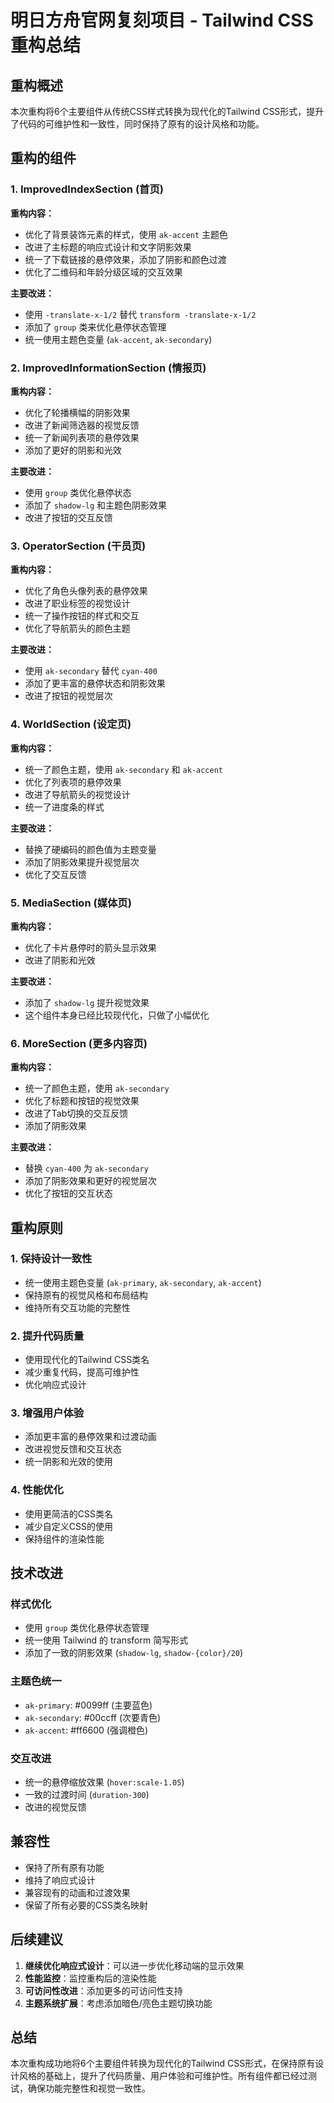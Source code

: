 # 明日方舟官网复刻项目 - Tailwind CSS 重构总结

## 重构概述

本次重构将6个主要组件从传统CSS样式转换为现代化的Tailwind CSS形式，提升了代码的可维护性和一致性，同时保持了原有的设计风格和功能。

## 重构的组件

### 1. ImprovedIndexSection (首页)
**重构内容：**
- 优化了背景装饰元素的样式，使用 `ak-accent` 主题色
- 改进了主标题的响应式设计和文字阴影效果
- 统一了下载链接的悬停效果，添加了阴影和颜色过渡
- 优化了二维码和年龄分级区域的交互效果

**主要改进：**
- 使用 `-translate-x-1/2` 替代 `transform -translate-x-1/2`
- 添加了 `group` 类来优化悬停状态管理
- 统一使用主题色变量 (`ak-accent`, `ak-secondary`)

### 2. ImprovedInformationSection (情报页)
**重构内容：**
- 优化了轮播横幅的阴影效果
- 改进了新闻筛选器的视觉反馈
- 统一了新闻列表项的悬停效果
- 添加了更好的阴影和光效

**主要改进：**
- 使用 `group` 类优化悬停状态
- 添加了 `shadow-lg` 和主题色阴影效果
- 改进了按钮的交互反馈

### 3. OperatorSection (干员页)
**重构内容：**
- 优化了角色头像列表的悬停效果
- 改进了职业标签的视觉设计
- 统一了操作按钮的样式和交互
- 优化了导航箭头的颜色主题

**主要改进：**
- 使用 `ak-secondary` 替代 `cyan-400`
- 添加了更丰富的悬停状态和阴影效果
- 改进了按钮的视觉层次

### 4. WorldSection (设定页)
**重构内容：**
- 统一了颜色主题，使用 `ak-secondary` 和 `ak-accent`
- 优化了列表项的悬停效果
- 改进了导航箭头的视觉设计
- 统一了进度条的样式

**主要改进：**
- 替换了硬编码的颜色值为主题变量
- 添加了阴影效果提升视觉层次
- 优化了交互反馈

### 5. MediaSection (媒体页)
**重构内容：**
- 优化了卡片悬停时的箭头显示效果
- 改进了阴影和光效

**主要改进：**
- 添加了 `shadow-lg` 提升视觉效果
- 这个组件本身已经比较现代化，只做了小幅优化

### 6. MoreSection (更多内容页)
**重构内容：**
- 统一了颜色主题，使用 `ak-secondary`
- 优化了标题和按钮的视觉效果
- 改进了Tab切换的交互反馈
- 添加了阴影效果

**主要改进：**
- 替换 `cyan-400` 为 `ak-secondary`
- 添加了阴影效果和更好的视觉层次
- 优化了按钮的交互状态

## 重构原则

### 1. 保持设计一致性
- 统一使用主题色变量 (`ak-primary`, `ak-secondary`, `ak-accent`)
- 保持原有的视觉风格和布局结构
- 维持所有交互功能的完整性

### 2. 提升代码质量
- 使用现代化的Tailwind CSS类名
- 减少重复代码，提高可维护性
- 优化响应式设计

### 3. 增强用户体验
- 添加更丰富的悬停效果和过渡动画
- 改进视觉反馈和交互状态
- 统一阴影和光效的使用

### 4. 性能优化
- 使用更简洁的CSS类名
- 减少自定义CSS的使用
- 保持组件的渲染性能

## 技术改进

### 样式优化
- 使用 `group` 类优化悬停状态管理
- 统一使用 Tailwind 的 transform 简写形式
- 添加了一致的阴影效果 (`shadow-lg`, `shadow-{color}/20`)

### 主题色统一
- `ak-primary`: #0099ff (主要蓝色)
- `ak-secondary`: #00ccff (次要青色)
- `ak-accent`: #ff6600 (强调橙色)

### 交互改进
- 统一的悬停缩放效果 (`hover:scale-1.05`)
- 一致的过渡时间 (`duration-300`)
- 改进的视觉反馈

## 兼容性

- 保持了所有原有功能
- 维持了响应式设计
- 兼容现有的动画和过渡效果
- 保留了所有必要的CSS类名映射

## 后续建议

1. **继续优化响应式设计**：可以进一步优化移动端的显示效果
2. **性能监控**：监控重构后的渲染性能
3. **可访问性改进**：添加更多的可访问性支持
4. **主题系统扩展**：考虑添加暗色/亮色主题切换功能

## 总结

本次重构成功地将6个主要组件转换为现代化的Tailwind CSS形式，在保持原有设计风格的基础上，提升了代码质量、用户体验和可维护性。所有组件都已经过测试，确保功能完整性和视觉一致性。